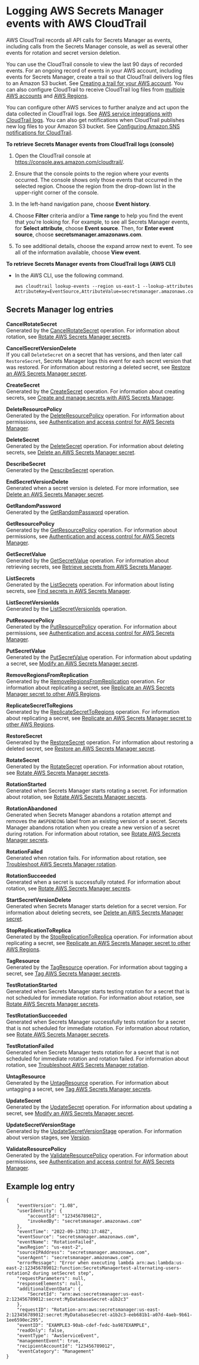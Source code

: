 # Logging AWS Secrets Manager events with AWS CloudTrail<a name="retrieve-ct-entries"></a>

AWS CloudTrail records all API calls for Secrets Manager as events, including calls from the Secrets Manager console, as well as several other events for rotation and secret version deletion\.

You can use the CloudTrail console to view the last 90 days of recorded events\. For an ongoing record of events in your AWS account, including events for Secrets Manager, create a trail so that CloudTrail delivers log files to an Amazon S3 bucket\. See [Creating a trail for your AWS account](https://docs.aws.amazon.com/awscloudtrail/latest/userguide/cloudtrail-create-and-update-a-trail.html)\. You can also configure CloudTrail to receive CloudTrail log files from [multiple AWS accounts](https://docs.aws.amazon.com/awscloudtrail/latest/userguide/cloudtrail-receive-logs-from-multiple-accounts.html) and [AWS Regions](https://docs.aws.amazon.com/awscloudtrail/latest/userguide/receive-cloudtrail-log-files-from-multiple-regions.html)\. 

You can configure other AWS services to further analyze and act upon the data collected in CloudTrail logs\. See [AWS service integrations with CloudTrail logs](https://docs.aws.amazon.com/awscloudtrail/latest/userguide/cloudtrail-aws-service-specific-topics.html#cloudtrail-aws-service-specific-topics-integrations)\. You can also get notifications when CloudTrail publishes new log files to your Amazon S3 bucket\. See [Configuring Amazon SNS notifications for CloudTrail](https://docs.aws.amazon.com/awscloudtrail/latest/userguide/getting_notifications_top_level.html)\. 

**To retrieve Secrets Manager events from CloudTrail logs \(console\)**

1. Open the CloudTrail console at [https://console\.aws\.amazon\.com/cloudtrail/](https://console.aws.amazon.com/cloudtrail/)\.

1. Ensure that the console points to the region where your events occurred\. The console shows only those events that occurred in the selected region\. Choose the region from the drop\-down list in the upper\-right corner of the console\.

1. In the left\-hand navigation pane, choose **Event history**\. 

1. Choose **Filter** criteria and/or a **Time range** to help you find the event that you're looking for\. For example, to see all Secrets Manager events, for **Select attribute**, choose **Event source**\. Then, for **Enter event source**, choose **secretsmanager\.amazonaws\.com**\. 

1. To see additional details, choose the expand arrow next to event\. To see all of the information available, choose **View event**\. 

**To retrieve Secrets Manager events from CloudTrail logs \(AWS CLI\)**
+ In the AWS CLI, use the following command\. 

  ```
  aws cloudtrail lookup-events --region us-east-1 --lookup-attributes AttributeKey=EventSource,AttributeValue=secretsmanager.amazonaws.com
  ```

## Secrets Manager log entries<a name="w458aac25b7c13"></a>

**CancelRotateSecret**  
Generated by the [CancelRotateSecret](https://docs.aws.amazon.com/secretsmanager/latest/apireference/API_CancelRotateSecret.html) operation\. For information about rotation, see [Rotate AWS Secrets Manager secrets](rotating-secrets.md)\.

**CancelSecretVersionDelete**  
If you call `DeleteSecret` on a secret that has versions, and then later call `RestoreSecret`, Secrets Manager logs this event for each secret version that was restored\. For information about restoring a deleted secret, see [Restore an AWS Secrets Manager secret](manage_restore-secret.md)\. 

**CreateSecret**  
Generated by the [CreateSecret](https://docs.aws.amazon.com/secretsmanager/latest/apireference/API_CreateSecret.html) operation\. For information about creating secrets, see [Create and manage secrets with AWS Secrets Manager](managing-secrets.md)\.

**DeleteResourcePolicy**  
Generated by the [DeleteResourcePolicy](https://docs.aws.amazon.com/secretsmanager/latest/apireference/API_DeleteResourcePolicy.html) operation\. For information about permissions, see [Authentication and access control for AWS Secrets Manager](auth-and-access.md)\.

**DeleteSecret**  
Generated by the [DeleteSecret](https://docs.aws.amazon.com/secretsmanager/latest/apireference/API_DeleteSecret.html) operation\. For information about deleting secrets, see [Delete an AWS Secrets Manager secret](manage_delete-secret.md)\.

**DescribeSecret**  
Generated by the [DescribeSecret](https://docs.aws.amazon.com/secretsmanager/latest/apireference/API_DescribeSecret.html) operation\. 

**EndSecretVersionDelete**  
Generated when a secret version is deleted\. For more information, see [Delete an AWS Secrets Manager secret](manage_delete-secret.md)\.

**GetRandomPassword**  
Generated by the [GetRandomPassword](https://docs.aws.amazon.com/secretsmanager/latest/apireference/API_GetRandomPassword.html) operation\. 

**GetResourcePolicy**  
Generated by the [GetResourcePolicy](https://docs.aws.amazon.com/secretsmanager/latest/apireference/API_GetResourcePolicy.html) operation\. For information about permissions, see [Authentication and access control for AWS Secrets Manager](auth-and-access.md)\.

**GetSecretValue**  
Generated by the [GetSecretValue](https://docs.aws.amazon.com/secretsmanager/latest/apireference/API_GetSecretValue.html) operation\. For information about retrieving secrets, see [Retrieve secrets from AWS Secrets Manager](retrieving-secrets.md)\.

**ListSecrets**  
Generated by the [ListSecrets](https://docs.aws.amazon.com/secretsmanager/latest/apireference/API_ListSecrets.html) operation\. For information about listing secrets, see [Find secrets in AWS Secrets Manager](manage_search-secret.md)\.

**ListSecretVersionIds**  
Generated by the [ListSecretVersionIds](https://docs.aws.amazon.com/secretsmanager/latest/apireference/API_ListSecretVersionIds.html) operation\.

**PutResourcePolicy**  
Generated by the [PutResourcePolicy](https://docs.aws.amazon.com/secretsmanager/latest/apireference/API_PutResourcePolicy.html) operation\. For information about permissions, see [Authentication and access control for AWS Secrets Manager](auth-and-access.md)\.

**PutSecretValue**  
Generated by the [PutSecretValue](https://docs.aws.amazon.com/secretsmanager/latest/apireference/API_PutSecretValue.html) operation\. For information about updating a secret, see [Modify an AWS Secrets Manager secret](manage_update-secret.md)\.

**RemoveRegionsFromReplication**  
Generated by the [RemoveRegionsFromReplication](https://docs.aws.amazon.com/secretsmanager/latest/apireference/API_RemoveRegionsFromReplication.html) operation\. For information about replicating a secret, see [Replicate an AWS Secrets Manager secret to other AWS Regions](create-manage-multi-region-secrets.md)\.

**ReplicateSecretToRegions**  
Generated by the [ReplicateSecretToRegions](https://docs.aws.amazon.com/secretsmanager/latest/apireference/API_ReplicateSecretToRegions.html) operation\. For information about replicating a secret, see [Replicate an AWS Secrets Manager secret to other AWS Regions](create-manage-multi-region-secrets.md)\.

**RestoreSecret**  
Generated by the [RestoreSecret](https://docs.aws.amazon.com/secretsmanager/latest/apireference/API_RestoreSecret.html) operation\. For information about restoring a deleted secret, see [Restore an AWS Secrets Manager secret](manage_restore-secret.md)\.

**RotateSecret**  
Generated by the [RotateSecret](https://docs.aws.amazon.com/secretsmanager/latest/apireference/API_RotateSecret.html) operation\. For information about rotation, see [Rotate AWS Secrets Manager secrets](rotating-secrets.md)\.

**RotationStarted**  
Generated when Secrets Manager starts rotating a secret\. For information about rotation, see [Rotate AWS Secrets Manager secrets](rotating-secrets.md)\.

**RotationAbandoned**  
Generated when Secrets Manager abandons a rotation attempt and removes the `AWSPENDING` label from an existing version of a secret\. Secrets Manager abandons rotation when you create a new version of a secret during rotation\. For information about rotation, see [Rotate AWS Secrets Manager secrets](rotating-secrets.md)\.

**RotationFailed**  
Generated when rotation fails\. For information about rotation, see [Troubleshoot AWS Secrets Manager rotation](troubleshoot_rotation.md)\.

**RotationSucceeded**  
Generated when a secret is successfully rotated\. For information about rotation, see [Rotate AWS Secrets Manager secrets](rotating-secrets.md)\.

**StartSecretVersionDelete**  
Generated when Secrets Manager starts deletion for a secret version\. For information about deleting secrets, see [Delete an AWS Secrets Manager secret](manage_delete-secret.md)\.

**StopReplicationToReplica**  
Generated by the [StopReplicationToReplica](https://docs.aws.amazon.com/secretsmanager/latest/apireference/API_StopReplicationToReplica.html) operation\. For information about replicating a secret, see [Replicate an AWS Secrets Manager secret to other AWS Regions](create-manage-multi-region-secrets.md)\.

**TagResource**  
Generated by the [TagResource](https://docs.aws.amazon.com/secretsmanager/latest/apireference/API_TagResource.html) operation\. For information about tagging a secret, see [Tag AWS Secrets Manager secrets](managing-secrets_tagging.md)\.

**TestRotationStarted**  
Generated when Secrets Manager starts testing rotation for a secret that is not scheduled for immediate rotation\. For information about rotation, see [Rotate AWS Secrets Manager secrets](rotating-secrets.md)\.

**TestRotationSucceeded**  
Generated when Secrets Manager successfully tests rotation for a secret that is not scheduled for immediate rotation\. For information about rotation, see [Rotate AWS Secrets Manager secrets](rotating-secrets.md)\.

**TestRotationFailed**  
Generated when Secrets Manager tests rotation for a secret that is not scheduled for immediate rotation and rotation failed\. For information about rotation, see [Troubleshoot AWS Secrets Manager rotation](troubleshoot_rotation.md)\.

**UntagResource**  
Generated by the [UntagResource](https://docs.aws.amazon.com/secretsmanager/latest/apireference/API_UntagResource.html) operation\. For information about untagging a secret, see [Tag AWS Secrets Manager secrets](managing-secrets_tagging.md)\.

**UpdateSecret**  
Generated by the [UpdateSecret](https://docs.aws.amazon.com/secretsmanager/latest/apireference/API_UpdateSecret.html) operation\. For information about updating a secret, see [Modify an AWS Secrets Manager secret](manage_update-secret.md)\.

**UpdateSecretVersionStage**  
Generated by the [UpdateSecretVersionStage](https://docs.aws.amazon.com/secretsmanager/latest/apireference/API_UpdateSecretVersionStage.html) operation\. For information about version stages, see [Version](getting-started.md#term_version)\.

**ValidateResourcePolicy**  
Generated by the [ValidateResourcePolicy](https://docs.aws.amazon.com/secretsmanager/latest/apireference/API_ValidateResourcePolicy.html) operation\. For information about permissions, see [Authentication and access control for AWS Secrets Manager](auth-and-access.md)\.

## Example log entry<a name="w458aac25b7c15"></a>

```
{
    "eventVersion": "1.08",
    "userIdentity": {
        "accountId": "123456789012",
        "invokedBy": "secretsmanager.amazonaws.com"
    },
    "eventTime": "2022-09-13T02:17:48Z",
    "eventSource": "secretsmanager.amazonaws.com",
    "eventName": "RotationFailed",
    "awsRegion": "us-east-2",
    "sourceIPAddress": "secretsmanager.amazonaws.com",
    "userAgent": "secretsmanager.amazonaws.com",
    "errorMessage": "Error when executing lambda arn:aws:lambda:us-east-2:123456789012:function:SecretsManagertest-alternating-users-rotation2 during setSecret step",
    "requestParameters": null,
    "responseElements": null,
    "additionalEventData": {
        "SecretId": "arn:aws:secretsmanager:us-east-2:123456789012:secret:MyDatabaseSecret-a1b2c3"
    },
    "requestID": "Rotation-arn:aws:secretsmanager:us-east-2:123456789012:secret:MyDatabaseSecret-a1b2c3-eeb681b1-a07d-4aeb-9b61-1ee6590ec295",
    "eventID": "EXAMPLE3-90ab-cdef-fedc-ba987EXAMPLE",
    "readOnly": false,
    "eventType": "AwsServiceEvent",
    "managementEvent": true,
    "recipientAccountId": "123456789012",
    "eventCategory": "Management"
}
```